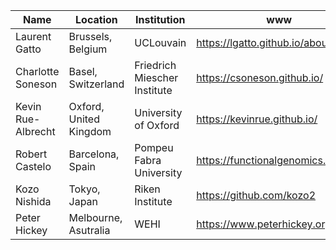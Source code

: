 | Name     |    Location | Institution |  www |
|----------|-------------|-------------|-------|
| Laurent Gatto | Brussels, Belgium | UCLouvain | https://lgatto.github.io/about/ |
| Charlotte Soneson | Basel, Switzerland | Friedrich Miescher Institute | https://csoneson.github.io/ |
| Kevin Rue-Albrecht | Oxford, United Kingdom | University of Oxford | https://kevinrue.github.io/ |
|  Robert Castelo |  Barcelona, Spain | Pompeu Fabra University | https://functionalgenomics.upf.edu |
| Kozo Nishida | Tokyo, Japan | Riken Institute | https://github.com/kozo2|
| Peter Hickey | Melbourne, Asutralia | WEHI | https://www.peterhickey.org/ |
